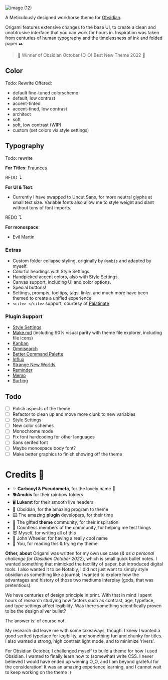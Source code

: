 ![image (12)](https://user-images.githubusercontent.com/87339163/219824396-6c82e82c-ca5d-4ef7-81cb-d975e875cbe8.png)

A Meticulously designed workhorse theme for [Obsidian](https://obsidian.md/).

Origami features extensive changes to the base UI, to create a clean and unobtrusive interface that you can work for hours in. Inspiration was taken from centuries of human typography and the timelessness of ink and folded paper ✒️

> 🥳 Winner of Obsidian October (O_O) Best New Theme 2022 🥰

## Color
Todo: Rewrite
Offered:
- default fine-tuned colorscheme
- default, low contrast
- accent-tinted
- accent-tined, low contrast
- architect
- soft
- soft, low contrast (WIP)
- custom (set colors via style settings)

## Typography
Todo: rewrite

**For Titles**: [Fraunces](https://github.com/undercasetype/Fraunces)

REDO ↴

**For UI & Text**:
- Currently I have swapped to Uncut Sans, for more neutral glyphs at small text size. Variable fonts also allow me to style weight and slant without tons of font imports.

REDO ↴

**For monospace**:
- Evil Martin


### Extras
- Custom folder collapse styling, originally by `@anbis` and adapted by myself.
- Colorful headings with Style Settings.
- Handpicked accent colors, also with Style Settings.
- Canvas support, including UI and color options.
- Special buttons!
- Settings, prompts, tooltips, tags, links, and much more have been themed to create a unified experience.
- `<cite> </cite>` support, courtesy of [Palatinate](https://github.com/eleanorkonik/-palatinate)

### Plugin Support

- [Style Settings](https://github.com/mgmeyers/obsidian-style-settings)
- [Make.md](https://www.make.md/) (including 90% visual parity with theme file explorer, including file icons)
- [Kanban](http://matthewmeye.rs/obsidian-kanban/)
- [Omnisearch](https://github.com/scambier/obsidian-omnisearch)
- [Better Command Palette](https://github.com/AlexBieg/obsidian-better-command-palette)
- [Influx](https://github.com/jensmtg/influx)
- [Strange New Worlds](https://github.com/TfTHacker/obsidian42-strange-new-worlds)
- [Reminder](https://github.com/uphy/obsidian-reminder)
- [Memo](https://github.com/Quorafind/Obsidian-Memos)
- [Surfing](https://github.com/Quorafind/Obsidian-Surfing)

## Todo
- [ ] Polish aspects of the theme
- [ ] Refactor to clean up and move more clunk to new variables
- [ ] Style Settings
- [ ] New color schemes
- [ ] Monochrome mode
- [ ] Fix font hardcoding for other languages
- [ ] Sans serifed font
- [ ] Maybe monospace body font?
- [ ] Make better graphics to finish showing off the theme

# Credits 🥰
- ✨ **Carboxyl & Pseudometa**, for the lovely name 💖
- 🐕**Anubis** for their rainbow folders
- 🖥️ **Lukemt** for their smooth live headers
- 💎 Obsidian, for the amazing program to theme
- ⌨️ The amazing **plugin** developers, for their time
- 🎨 The gifted **theme** community, for their inspiration
- 👯 Countless members of the community, for helping me test things
- 😈 Myself, for writing all of this
- 🎡 John Wheeler, for having a really cool name
- 💖 You, for reading this & trying my theme

**Other, about**
Origami was written for my own use case (_& as a personal challenge for Obsidian October 2022_), which is small quick bullet notes. I wanted something that mimicked the tactility of paper, but introduced digital tools. I also wanted it to be  Notably, I did not just want to simply style obsidian as something like a journal; I wanted to explore how the advantages and history of those two mediums interplay (gods, that was pretentious).

We have centuries of design principle in print. With that in mind I spent hours of research studying how factors such as contrast, age, typeface, and type settings affect legibility. Was there something scientifically proven to be the design silver bullet?

The answer is: of course not.

My research did leave me with some takeaways, though. I knew I wanted a good serifed typeface for legibility, and something fun and chunky for titles. I also wanted a strong, high contrast light mode, and to minimize ‘rivers’.

For Obsidian October, I challenged myself to build a theme for how I used Obsidian. I wanted to finally learn how to (somewhat) write CSS. I never believed I would have ended up winning O_O, and I am beyond grateful for the consideration! It was an amazing experience learning, and I cannot wait to keep working on the theme :)

[^1]: [Contrast Standard Resources](https://webaim.org/resources/contrastchecker/)
[^2]: [Are humans more adapted to "light mode" or "dark mode"?](https://biology.stackexchange.com/questions/97635/are-humans-more-adapted-to-light-mode-or-dark-mode)
[^3]: [Applying Color Theory to Digital Displays](https://www.uxmatters.com/mt/archives/2007/01/applying-color-theory-to-digital-displays.php#:~:text=Black%20text%20on%20a%20white,optimal%20readability%20for%20body%20text.)
[^4]: [Contrast Sensitivity](https://www.sciencedirect.com/science/article/pii/B9780123742032002359)
[^5]: [Dark Mode vs. Light Mode: Which Is Better?](https://www.nngroup.com/articles/dark-mode/)
[^6]: [Typeface features and legibility research](https://www.sciencedirect.com/science/article/pii/S0042698919301087)
[^7]: [Font size guidelines for responsive websites](https://www.editorx.com/shaping-design/article/font-size)
[^8]: [The ideal line length & line height in web design](https://pimpmytype.com/line-length-line-height/)
[^9]: [Is there an optimal font size / line height ratio?](https://ux.stackexchange.com/questions/35270/is-there-an-optimal-font-size-line-height-ratio)
[^10]: [The good line-height](https://www.thegoodlineheight.com/)
[^11]: [Typewolf](https://www.typewolf.com/)
[^12]: [Guide to Only the Best Open-Source Typefaces](https://beautifulwebtype.com/)
[^13]: [What’s the right font size in web design?](https://pimpmytype.com/font-size/)
[^14]: [Type Scale Calculator](https://type-scale.spencermortensen.com/4/2.5/0/1.125em/Libre%20Franklin%20900/Readex%20Pro%20300)
[^15]: [The Typographic Scale](https://spencermortensen.com/articles/typographic-scale/)
